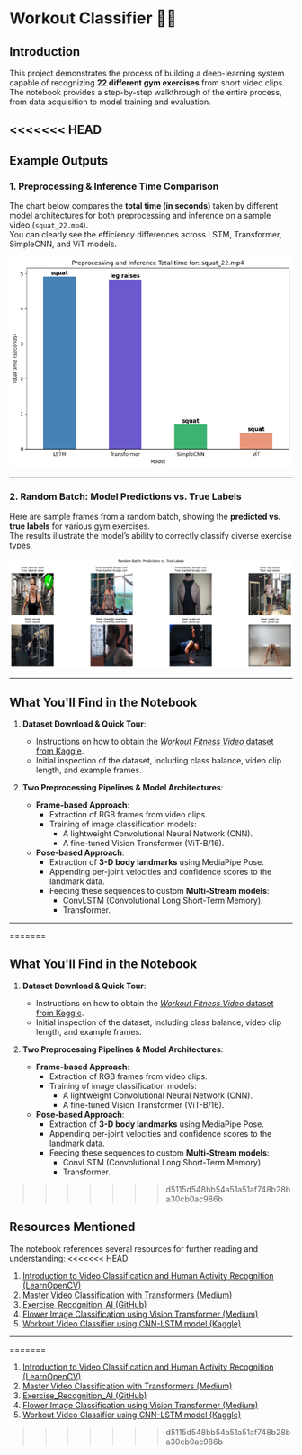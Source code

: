 # Workout Classifier 🏋️‍♀️

## Introduction

This project demonstrates the process of building a deep-learning system capable of recognizing **22 different gym exercises** from short video clips. The notebook provides a step-by-step walkthrough of the entire process, from data acquisition to model training and evaluation.

<<<<<<< HEAD
---

## Example Outputs

### 1. Preprocessing & Inference Time Comparison

The chart below compares the **total time (in seconds)** taken by different model architectures for both preprocessing and inference on a sample video (`squat_22.mp4`).  
You can clearly see the efficiency differences across LSTM, Transformer, SimpleCNN, and ViT models.

![Inference time comparison](output_inference.png)

---

### 2. Random Batch: Model Predictions vs. True Labels

Here are sample frames from a random batch, showing the **predicted vs. true labels** for various gym exercises.  
The results illustrate the model’s ability to correctly classify diverse exercise types.

![Random batch predictions](output.png)

---

## What You'll Find in the Notebook

1. **Dataset Download & Quick Tour**:
    - Instructions on how to obtain the [*Workout Fitness Video* dataset from Kaggle](https://www.kaggle.com/datasets/hasyimabdillah/workoutfitness-video).
    - Initial inspection of the dataset, including class balance, video clip length, and example frames.

2. **Two Preprocessing Pipelines & Model Architectures**:
    - **Frame-based Approach**:
        - Extraction of RGB frames from video clips.
        - Training of image classification models:
            - A lightweight Convolutional Neural Network (CNN).
            - A fine-tuned Vision Transformer (ViT-B/16).
    - **Pose-based Approach**:
        - Extraction of **3-D body landmarks** using MediaPipe Pose.
        - Appending per-joint velocities and confidence scores to the landmark data.
        - Feeding these sequences to custom **Multi-Stream models**:
            - ConvLSTM (Convolutional Long Short-Term Memory).
            - Transformer.

---
=======
## What You'll Find in the Notebook

1.  **Dataset Download & Quick Tour**:
    * Instructions on how to obtain the [*Workout Fitness Video* dataset from Kaggle](https://www.kaggle.com/datasets/hasyimabdillah/workoutfitness-video).
    * Initial inspection of the dataset, including class balance, video clip length, and example frames.

2.  **Two Preprocessing Pipelines & Model Architectures**:
    * **Frame-based Approach**:
        * Extraction of RGB frames from video clips.
        * Training of image classification models:
            * A lightweight Convolutional Neural Network (CNN).
            * A fine-tuned Vision Transformer (ViT-B/16).
    * **Pose-based Approach**:
        * Extraction of **3-D body landmarks** using MediaPipe Pose.
        * Appending per-joint velocities and confidence scores to the landmark data.
        * Feeding these sequences to custom **Multi-Stream models**:
            * ConvLSTM (Convolutional Long Short-Term Memory).
            * Transformer.
>>>>>>> d5115d548bb54a51a51af748b28ba30cb0ac986b

## Resources Mentioned

The notebook references several resources for further reading and understanding:
<<<<<<< HEAD

1. [Introduction to Video Classification and Human Activity Recognition (LearnOpenCV)](https://learnopencv.com/introduction-to-video-classification-and-human-activity-recognition/)
2. [Master Video Classification with Transformers (Medium)](https://medium.com/@iitkarthik/master-video-classification-with-transformers-train-a-hybrid-transformer-classifier-ce654e52cfc8)
3. [Exercise_Recognition_AI (GitHub)](https://github.com/chrisprasanna/Exercise_Recognition_AI/blob/main/ExerciseDecoder.ipynb)
4. [Flower Image Classification using Vision Transformer (Medium)](https://medium.com/@sanjay_dutta/flower-image-classification-using-vision-transformer-vit-50b71694cda3)
5. [Workout Video Classifier using CNN-LSTM model (Kaggle)](https://www.kaggle.com/code/ezerelbaz/workout-video-classifier-usinng-cnn-lstm-model)

---
=======
1.  [Introduction to Video Classification and Human Activity Recognition (LearnOpenCV)](https://learnopencv.com/introduction-to-video-classification-and-human-activity-recognition/)
2.  [Master Video Classification with Transformers (Medium)](https://medium.com/@iitkarthik/master-video-classification-with-transformers-train-a-hybrid-transformer-classifier-ce654e52cfc8)
3.  [Exercise\_Recognition\_AI (GitHub)](https://github.com/chrisprasanna/Exercise_Recognition_AI/blob/main/ExerciseDecoder.ipynb)
4.  [Flower Image Classification using Vision Transformer (Medium)](https://medium.com/@sanjay_dutta/flower-image-classification-using-vision-transformer-vit-50b71694cda3)
5.  [Workout Video Classifier using CNN-LSTM model (Kaggle)](https://www.kaggle.com/code/ezerelbaz/workout-video-classifier-usinng-cnn-lstm-model)

>>>>>>> d5115d548bb54a51a51af748b28ba30cb0ac986b
